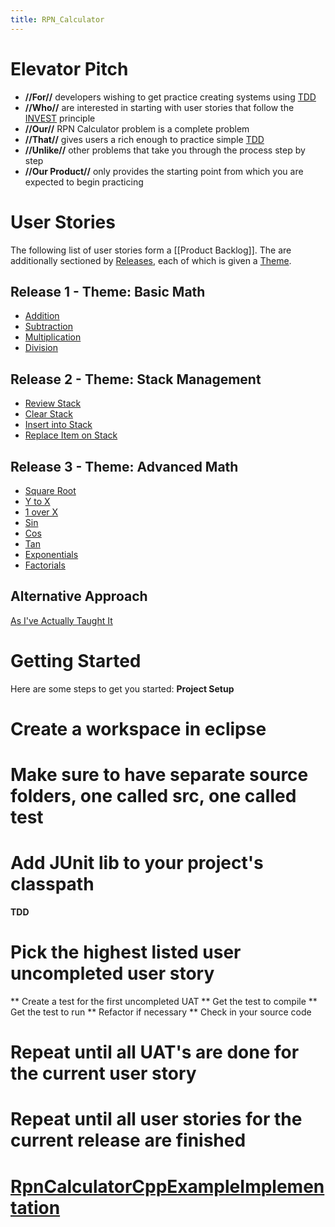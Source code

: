 ```yaml
---
title: RPN_Calculator
---
```

# Elevator Pitch
* **//For//** developers wishing to get practice creating systems using [TDD](Test_Driven_Development)
* **//Who//** are interested in starting with user stories that follow the [INVEST](User_Stories_I.N.V.E.S.T) principle
* **//Our//** RPN Calculator problem is a complete problem 
* **//That//** gives users a rich enough to practice simple [TDD](Test_Driven_Development)
* **//Unlike//** other problems that take you through the process step by step
* **//Our Product//** only provides the starting point from which you are expected to begin practicing

# User Stories
The following list of user stories form a [[Product Backlog]]. The are additionally sectioned by [Releases](Releases), each of which is given a [Theme](Theme).

## Release 1 - Theme: Basic Math
* [Addition](RPN_Calculator_Addition)
* [Subtraction](RPN_Calculator_Subtraction)
* [Multiplication](RPN_Calculator_Multiplication)
* [Division](RPN_Calculator_Division)

## Release 2 - Theme: Stack Management
* [Review Stack](RPN_Calculator_Review_Stack)
* [Clear Stack](RPN_Calculator_Clear_Stack)
* [Insert into Stack](RPN_Calculator_Insert_into_Stack)
* [Replace Item on Stack](RPN_Calculator_Replace_Item_on_Stack)

## Release 3 - Theme: Advanced Math
* [Square Root](RPN_Calculator_Square_Root)
* [Y to X](RPN_Calculator_Y_to_X)
* [1 over X](RPN_Calculator_1_over_X)
* [Sin](RPN_Calculator_Sin)
* [Cos](RPN_Calculator_Cos)
* [Tan](RPN_Calculator_Tan)
* [Exponentials](RPN_Calculator_Exponentials)
* [Factorials](RPN_Calculator_Factorials)

## Alternative Approach
[As I've Actually Taught It](Rpn_Calculator.WithRefactoringAndPatterns)

# Getting Started

Here are some steps to get you started:
**Project Setup**
# Create a workspace in eclipse
# Make sure to have separate source folders, one called src, one called test
# Add JUnit lib to your project's classpath

**TDD**
# Pick the highest listed user uncompleted user story
** Create a test for the first uncompleted UAT
** Get the test to compile
** Get the test to run
** Refactor if necessary
** Check in your source code
# Repeat until all UAT's are done for the current user story
# Repeat until all user stories for the current release are finished

# [RpnCalculatorCppExampleImplementation](RpnCalculatorCppExampleImplementation)
